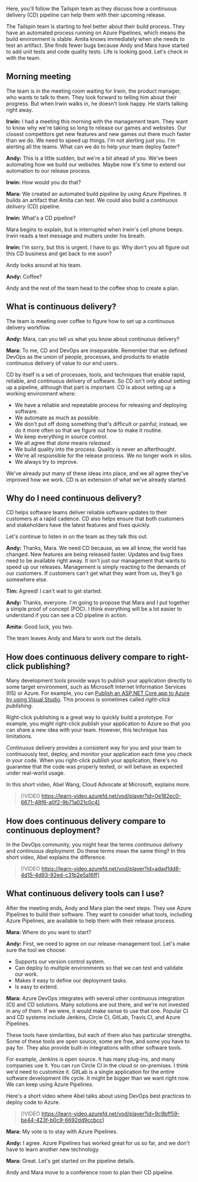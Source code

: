 Here, you'll follow the Tailspin team as they discuss how a continuous delivery (CD) pipeline can help them with their upcoming release.

The Tailspin team is starting to feel better about their build process. They have an automated process running on Azure Pipelines, which means the build environment is stable. Amita knows immediately when she needs to test an artifact. She finds fewer bugs because Andy and Mara have started to add unit tests and code quality tests. Life is looking good. Let's check in with the team.

## Morning meeting

The team is in the meeting room waiting for Irwin, the product manager, who wants to talk to them. They look forward to telling him about their progress. But when Irwin walks in, he doesn't look happy. He starts talking right away.

**Irwin:** I had a meeting this morning with the management team. They want to know why we're taking so long to release our games and websites. Our closest competitors get new features and new games out there much faster than we do. We need to speed up things. I'm not alerting just you. I'm alerting all the teams. What can we do to help your team deploy faster?

**Andy:** This is a little sudden, but we're a bit ahead of you. We've been automating how we build our websites. Maybe now it's time to extend our automation to our release process.

**Irwin:** How would you do that?

**Mara:** We created an automated build pipeline by using Azure Pipelines. It builds an artifact that Amita can test. We could also build a *continuous delivery* (CD) pipeline.

**Irwin:** What's a CD pipeline?

Mara begins to explain, but is interrupted when Irwin's cell phone beeps. Irwin reads a text message and mutters under his breath.

**Irwin:** I'm sorry, but this is urgent. I have to go. Why don't you all figure out this CD business and get back to me soon?

Andy looks around at his team.

**Andy:** Coffee?

Andy and the rest of the team head to the coffee shop to create a plan.

## What is continuous delivery?

The team is meeting over coffee to figure how to set up a continuous delivery workflow.

**Andy:** Mara, can you tell us what you know about continuous delivery?

**Mara:** To me, CD and DevOps are inseparable. Remember that we defined DevOps as the union of people, processes, and products to enable continuous delivery of value to our end users.

CD by itself is a set of processes, tools, and techniques that enable rapid, reliable, and continuous delivery of software. So CD isn't only about setting up a pipeline, although that part is important. CD is about setting up a working environment where:

* We have a reliable and repeatable process for releasing and deploying software.
* We automate as much as possible.
* We don't put off doing something that's difficult or painful; instead, we do it more often so that we figure out how to make it routine.
* We keep everything in source control.
* We all agree that *done* means *released*.
* We build quality into the process. Quality is never an afterthought.
* We're all responsible for the release process. We no longer work in silos.
* We always try to improve.

We've already put many of these ideas into place, and we all agree they've improved how we work. CD is an extension of what we've already started.

## Why do I need continuous delivery?

CD helps software teams deliver reliable software updates to their customers at a rapid cadence. CD also helps ensure that both customers and stakeholders have the latest features and fixes quickly.

Let's continue to listen in on the team as they talk this out.

**Andy:** Thanks, Mara. We need CD because, as we all know, the world has changed. New features are being released faster. Updates and bug fixes need to be available right away. It isn't just our management that wants to speed up our releases. Management is simply reacting to the demands of our customers. If customers can't get what they want from us, they'll go somewhere else.

**Tim:** Agreed! I can't wait to get started.

**Andy:** Thanks, everyone. I'm going to propose that Mara and I put together a simple proof of concept (POC). I think everything will be a lot easier to understand if you can see a CD pipeline in action.

**Amita:** Good luck, you two.

The team leaves Andy and Mara to work out the details.

## How does continuous delivery compare to right-click publishing?

Many development tools provide ways to publish your application directly to some target environment, such as Microsoft Internet Information Services (IIS) or Azure. For example, you can [Publish an ASP.NET Core app to Azure by using Visual Studio](/aspnet/core/tutorials/publish-to-azure-webapp-using-vs?azure-portal=true). This process is sometimes called *right-click publishing*.

Right-click publishing is a great way to quickly build a prototype. For example, you might right-click publish your application to Azure so that you can share a new idea with your team. However, this technique has limitations.

Continuous delivery provides a consistent way for you and your team to continuously test, deploy, and monitor your application each time you check in your code. When you right-click publish your application, there's no guarantee that the code was properly tested, or will behave as expected under real-world usage.

In this short video, Abel Wang, Cloud Advocate at Microsoft, explains more.

> [!VIDEO https://learn-video.azurefd.net/vod/player?id=0e182ec0-6671-48f6-a0f2-9b71a021c0c4]

## How does continuous delivery compare to continuous deployment?

In the DevOps community, you might hear the terms *continuous delivery* and *continuous deployment*. Do these terms mean the same thing? In this short video, Abel explains the difference.

> [!VIDEO https://learn-video.azurefd.net/vod/player?id=adad1dd8-4d15-4d93-92ed-c31b2e5a16ff]

## What continuous delivery tools can I use?

After the meeting ends, Andy and Mara plan the next steps. They use Azure Pipelines to build their software. They want to consider what tools, including Azure Pipelines, are available to help them with their release process.

**Mara:** Where do you want to start?

**Andy:** First, we need to agree on our release-management tool. Let's make sure the tool we choose:

* Supports our version control system.
* Can deploy to multiple environments so that we can test and validate our work.
* Makes it easy to define our deployment tasks.
* Is easy to extend.

**Mara:** Azure DevOps integrates with several other continuous integration (CI) and CD solutions. Many solutions are out there, and we're not invested in any of them. If we were, it would make sense to use that one. Popular CI and CD systems include Jenkins, Circle CI, GitLab, Travis CI, and Azure Pipelines.

These tools have similarities, but each of them also has particular strengths. Some of these tools are open source, some are free, and some you have to pay for. They also provide built-in integrations with other software tools.

For example, Jenkins is open source. It has many plug-ins, and many companies use it. You can run Circle CI in the cloud or on-premises. I think we'd need to customize it. GitLab is a single application for the entire software development life cycle. It might be bigger than we want right now. We can keep using Azure Pipelines.

Here's a short video where Abel talks about using DevOps best practices to deploy code to Azure.

> [!VIDEO https://learn-video.azurefd.net/vod/player?id=9c9bff59-be44-423f-b0c9-6692dd9ccbcc]

**Mara:** My vote is to stay with Azure Pipelines.

**Andy:** I agree. Azure Pipelines has worked great for us so far, and we don't have to learn another new technology.

**Mara:** Great. Let's get started on the pipeline details.

Andy and Mara move to a conference room to plan their CD pipeline.
